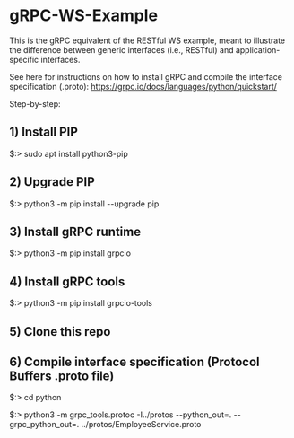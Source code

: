 # gRPC-WS-Example
This is the gRPC equivalent of the RESTful WS example, meant to illustrate the difference between generic interfaces (i.e., RESTful) and application-specific interfaces.

See here for instructions on how to install gRPC and compile the interface specification (.proto): https://grpc.io/docs/languages/python/quickstart/

Step-by-step:

## 1) Install PIP

$:> sudo apt install python3-pip

## 2) Upgrade PIP

$:> python3 -m pip install --upgrade pip

## 3) Install gRPC runtime

$:> python3 -m pip install grpcio

## 4) Install gRPC tools

$:> python3 -m pip install grpcio-tools

## 5) Clone this repo

## 6) Compile interface specification (Protocol Buffers .proto file)

$:> cd python

$:> python3 -m grpc_tools.protoc -I../protos --python_out=. --grpc_python_out=. ../protos/EmployeeService.proto
